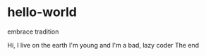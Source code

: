 # hello-world
embrace tradition

Hi, I live on the earth
I'm young and I'm a bad, lazy coder
The end
